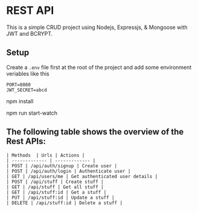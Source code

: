 # REST API
This is a simple CRUD project using Nodejs, Expressjs, & Mongoose with JWT and BCRYPT.
## Setup
Create a `.env` file first at the root of the project and add some environment veriables like this

```
PORT=8080
JWT_SECRET=abcd

```

npm install

npm run start-watch

## The following table shows the overview of the Rest APIs:
```
| Methods  | Urls | Actions |
| ------------- | ------------- |
| POST | /api/auth/signup | Create user |
| POST | /api/auth/login | Authenticate user |
| GET | /api/users/me | Get authenticated user details |
| POST | /api/stuff | Create stuff |
| GET | /api/stuff | Get all stuff |
| GET | /api/stuff:id | Get a stuff |
| PUT | /api/stuff:id | Update a stuff |
| DELETE | /api/stuff:id | Delete a stuff |
```
